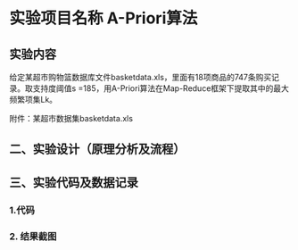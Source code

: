 
# 实验项目名称	A-Priori算法
## 实验内容
给定某超市购物篮数据库文件basketdata.xls，里面有18项商品的747条购买记录。取支持度阈值s =185，用A-Priori算法在Map-Reduce框架下提取其中的最大频繁项集Lk。

附件：某超市数据集basketdata.xls

## 二、实验设计（原理分析及流程）

## 三、实验代码及数据记录
### 1.代码 
















### 2. 结果截图

